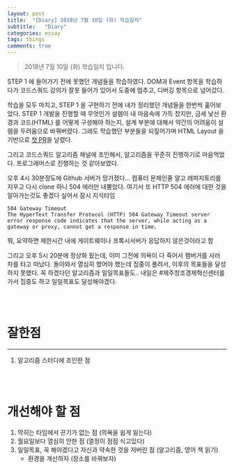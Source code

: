 ```yaml
---
layout: post
title:  "[Diary] 2018년 7월 10일 (화) 학습일지"
subtitle:   "Diary"
categories: essay
tags: things
comments: true
---
```


> 2018년 7월 10일 (화) 학습일지 입니다.

STEP 1 에 들어가기 전에 못했던 개념들을 학습하였다. DOM과 Event 항목을 학습하다가 코드스쿼드 강의가 잘못 들어가 있어서 도중에 멈추고, 디버깅 항목으로 넘어갔다. 

학습을 모두 마치고, STEP 1 을 구현하기 전에 내가 정리했던 개념들을 한번씩 훑어보았다. STEP 1 개발을 진행할 때 무엇인가 설렘이 내 마음속에 가득 찼지만, 금세 낯선 환경과 코드(HTML) 를 어떻게 구성해야 하는지, 설계 부분에 대해서 약간의 어려움이 설렘을 두려움으로 바꿔버렸다. 그래도 학습했던 부분들을 되짚어가며 HTML Layout 을 기반으로 [첫 PR](https://github.com/code-squad/javascript-vm/pull/52)을 날렸다.

그리고 코드스쿼드 알고리즘 채널에 조인해서, 알고리즘을 꾸준히 진행하기로 마음먹었다. 프로그래머스로 진행하는 것 같아보였다.

오후 4시 30분정도에 Github 서버가 망가졌다... 컴퓨터 문제인줄 알고 레파지토리를 지우고 다시 clone 하니 504 에러만 내뿜었다. 여기서 또 HTTP 504 에러에 대한 것을 알아가는것도 좋겠다 싶어서 잠시 지식타임

```
504 Gateway Timeout
The HyperText Transfer Protocol (HTTP) 504 Gateway Timeout server error response code indicates that the server, while acting as a gateway or proxy, cannot get a response in time.
```

뭐, 요약하면 제한시간 내에 게이트웨이나 프록시서버가 응답하지 않은것이라고 함

그리고 오후 5시 20분에 정상화 됬는데, 이미 그전에 의욕이 다 죽어서 햄버거를 사러 차를 타고 떠났다. 돌아와서 열심히 했어야 했는데 집중이 풀려서, 이후의 목표들을 달성하지 못했다. 꼭 하겠다던 알고리즘과 일일목표들도.. 내일은 #제주창조경제혁신센터를 가서 집중도 하고 일일목표도 달성해야겠다.

<br/>

<br/>

# 잘한점

---

1. 알고리즘 스터디에 조인한 점

<br/>

<br/>

# 개선해야 할 점

1. 막히는 타임에서 끈기가 없는 점 (의욕을 쉽게 잃는다)
2. 월요일보다 열심히 안한 점 (열정이 점점 식고있다)
3. 일일목표, 꼭 해야겠다고 자신과 약속한 것을 저버린 점 (알고리즘, 영어 책 읽기)
   - 환경을 개선하자 (장소를 바꿔보자)